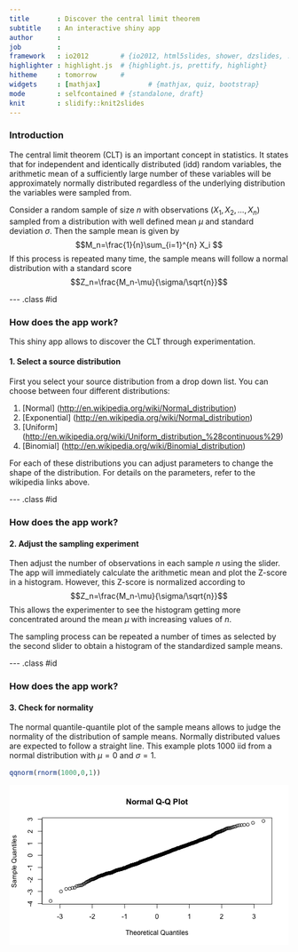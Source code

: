 ```yaml
---
title       : Discover the central limit theorem
subtitle    : An interactive shiny app 
author      : 
job         : 
framework   : io2012        # {io2012, html5slides, shower, dzslides, ...}
highlighter : highlight.js  # {highlight.js, prettify, highlight}
hitheme     : tomorrow      # 
widgets     : [mathjax]            # {mathjax, quiz, bootstrap}
mode        : selfcontained # {standalone, draft}
knit        : slidify::knit2slides
---
```

### Introduction

The central limit theorem (CLT) is an important concept in statistics. It states that for independent and identically distributed (idd) random variables, the arithmetic mean of a sufficiently large number of these variables will be approximately normally distributed regardless of the underlying distribution the variables were sampled from. 

Consider a random sample of size $n$ with observations $(X_1,X_2,...,X_n)$ sampled from a distribution with well defined mean $\mu$ and standard deviation $\sigma$. Then the sample mean is given by
$$M_n=\frac{1}{n}\sum_{i=1}^{n} X_i $$
If this process is repeated many time, the sample means will follow a normal distribution with a standard score
$$Z_n=\frac{M_n-\mu}{\sigma/\sqrt{n}}$$

--- .class #id
### How does the app work?
This shiny app allows to discover the CLT through experimentation. 
#### 1. Select a source distribution

First you select your source distribution from a drop down list. You can choose between four different distributions:

1. [Normal] (http://en.wikipedia.org/wiki/Normal_distribution)
2. [Exponential] (http://en.wikipedia.org/wiki/Normal_distribution)
3. [Uniform] (http://en.wikipedia.org/wiki/Uniform_distribution_%28continuous%29)
4. [Binomial] (http://en.wikipedia.org/wiki/Binomial_distribution)

For each of these distributions you can adjust parameters to change the shape of the distribution. For details on the parameters, refer to the wikipedia links above.  

--- .class #id
### How does the app work?
#### 2. Adjust the sampling experiment

Then adjust the number of observations in each sample $n$ using the slider. The app will immediately calculate the arithmetic mean and plot the Z-score in a histogram. However, this Z-score is normalized according to
$$Z_n=\frac{M_n-\mu}{\sigma/\sqrt{n}}$$
This allows the experimenter to see the histogram getting more concentrated around the mean $\mu$ with increasing values of $n$.

The sampling process can be repeated a number of times as selected by the second slider to obtain a histogram of the standardized sample means. 

--- .class #id
### How does the app work?
#### 3. Check for normality
The normal quantile-quantile plot of the sample means allows to judge the normality of the distribution of sample means. Normally distributed values are expected to follow a straight line. This example plots 1000 iid from a normal distribution with $\mu=0$ and $\sigma=1$.

```r
qqnorm(rnorm(1000,0,1))
```

<img src="assets/fig/unnamed-chunk-1-1.png" title="plot of chunk unnamed-chunk-1" alt="plot of chunk unnamed-chunk-1" style="display: block; margin: auto;" />



